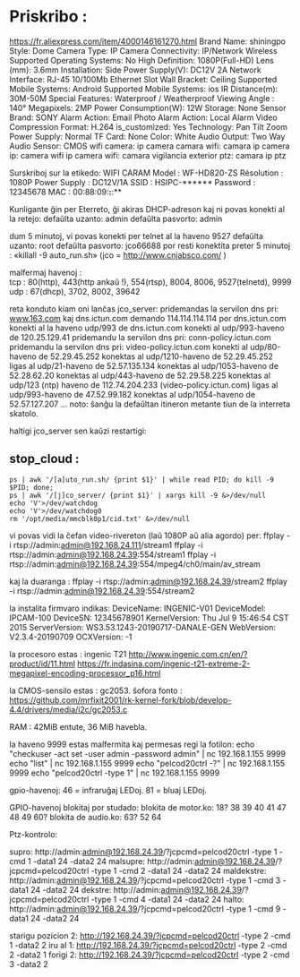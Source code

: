 

# Priskribo :
https://fr.aliexpress.com/item/4000146161270.html
    Brand Name: shiningpo
    Style: Dome Camera
    Type: IP Camera
    Connectivity: IP/Network Wireless
    Supported Operating Systems: No
    High Definition: 1080P(Full-HD)
    Lens (mm): 3.6mm
    Installation: Side
    Power Supply(V): DC12V 2A
    Network Interface: RJ-45 10/100Mb Ethernet Slot
    Wall Bracket: Ceiling
    Supported Mobile Systems: Android
    Supported Mobile Systems: ios
    IR Distance(m): 30M-50M
    Special Features: Waterproof / Weatherproof
    Viewing Angle : 140°
    Megapixels: 2MP
    Power Consumption(W): 12W
    Storage: None
    Sensor Brand: SONY
    Alarm Action: Email Photo
    Alarm Action: Local Alarm
    Video Compression Format: H.264
    is_customized: Yes
    Technology: Pan Tilt Zoom
    Power Supply: Normal
    TF Card: None
    Color: White
    Audio Output: Two Way Audio
    Sensor: CMOS
    wifi camera: ip camera
    camara wifi: camara ip
    camera ip: camera wifi
    ip camera wifi: camara vigilancia exterior
    ptz: camara ip ptz

Surskriboj sur la etikedo:
WIFI CARAM
Model : WF-HD820-ZS
Résolution : 1080P
Power Supply : DC12V/1A
SSID : HSIPC-******
Password : 12345678
MAC : 00:88:09:**:**:**

Kunligante ĝin per Eterreto, ĝi akiras DHCP-adreson kaj ni povas konekti al la retejo:
defaŭlta uzanto: admin
defaŭlta pasvorto: admin

dum 5 minutoj, vi povas konekti per telnet al la haveno 9527
defaŭlta uzanto: root
defaŭlta pasvorto: jco66688
por resti konektita preter 5 minutoj : «killall -9 auto_run.sh»
(jco = http://www.cnjabsco.com/ )

malfermaj havenoj :  
  tcp : 80(http), 443(http ankaŭ !), 554(rtsp), 8004, 8006, 9527(telnetd), 9999  
  udp : 67(dhcp), 3702, 8002, 39642  

reta konduto kiam oni lanĉas jco_server:
pridemandas la servilon dns pri: www.163.com kaj dns.ictun.com
demando 114.114.114.114 por dns.ictun.com
konekti al la haveno udp/993 de dns.ictun.com
konekti al udp/993-haveno de 120.25.129.41
pridemandu la servilon dns pri: conn-policy.ictun.com
pridemandu la servilon dns pri: video-policy.ictun.com
konekti al udp/80-haveno de 52.29.45.252
konektas al udp/1210-haveno de 52.29.45.252
ligas al udp/21-haveno de 52.57.135.134
konektas al udp/1053-haveno de 52.28.62.20
konektas al udp/443-haveno de 52.29.58.225
konektas al udp/123 (ntp) haveno de 112.74.204.233 (video-policy.ictun.com)
ligas al udp/993-haveno de 47.52.99.182
konektas al udp/1054-haveno de 52.57.127.207
...
noto: ŝanĝu la defaŭltan itineron metante tiun de la interreta skatolo.

haltigi jco_server sen kaŭzi restartigi:
## stop_cloud :
```
ps | awk '/[a]uto_run.sh/ {print $1}' | while read PID; do kill -9 $PID; done;
ps | awk '/[j]co_server/ {print $1}' | xargs kill -9 &>/dev/null
echo 'V'>/dev/watchdog
echo 'V'>/dev/watchdog0
rm '/opt/media/mmcblk0p1/cid.txt' &>/dev/null
```

vi povas vidi la ĉefan video-rivereton (laŭ 1080P aŭ alia agordo) per:
ffplay -i rtsp://admin:admin@192.168.24.111/stream1
ffplay -i rtsp://admin:admin@192.168.24.39:554/stream1
ffplay -i rtsp://admin:admin@192.168.24.39:554/mpeg4/ch0/main/av_stream

kaj la duaranga :
ffplay -i rtsp://admin:admin@192.168.24.39/stream2
ffplay -i rtsp://admin:admin@192.168.24.39:554/stream2

la instalita firmvaro indikas:
DeviceName:     INGENIC-V01
DeviceModel:    IPCAM-100
DeviceSN:       12345678901
KernelVersion:  Thu Jul 9 15:46:54 CST 2015
ServerVersion:  WS3.53.1243-20190717-DANALE-GEN
WebVersion:     V2.3.4-20190709
OCXVersion:     -1

la procesoro estas : ingenic T21
http://www.ingenic.com.cn/en/?product/id/11.html
https://fr.indasina.com/ingenic-t21-extreme-2-megapixel-encoding-processor_p16.html

la CMOS-sensilo estas : gc2053.
ŝofora fonto : https://github.com/mrfixit2001/rk-kernel-fork/blob/develop-4.4/drivers/media/i2c/gc2053.c

RAM : 42MiB entute, 36 MiB havebla.

la haveno 9999 estas malfermita kaj permesas regi la fotilon:
echo "checkuser -act set -user admin -password admin" | nc 192.168.1.155 9999
echo "list" | nc 192.168.1.155 9999
echo "pelcod20ctrl -?" | nc 192.168.1.155 9999
echo "pelcod20ctrl -type 1" | nc 192.168.1.155 9999

gpio-havenoj:
46 = infraruĝaj LEDoj.
81 = bluaj LEDoj.

GPIO-havenoj blokitaj por studado:
blokita de motor.ko: 18? 38 39 40 41 47 48 49 60?
blokita de audio.ko: 63?
52 64

Ptz-kontrolo:

supro: http://admin:admin@192.168.24.39/?jcpcmd=pelcod20ctrl -type 1 -cmd 1 -data1 24 -data2 24
malsupre: http://admin:admin@192.168.24.39/?jcpcmd=pelcod20ctrl -type 1 -cmd 2 -data1 24 -data2 24
maldekstre: http://admin:admin@192.168.24.39/?jcpcmd=pelcod20ctrl -type 1 -cmd 3 -data1 24 -data2 24
dekstre: http://admin:admin@192.168.24.39/?jcpcmd=pelcod20ctrl -type 1 -cmd 4 -data1 24 -data2 24
halto: http://admin:admin@192.168.24.39/?jcpcmd=pelcod20ctrl -type 1 -cmd 9 -data1 24 -data2 24

starigu pozicion 2: http://192.168.24.39/?jcpcmd=pelcod20ctrl -type 2 -cmd 1 -data2 2
iru al 1: http://192.168.24.39/?jcpcmd=pelcod20ctrl -type 2 -cmd 2 -data2 1
forigi 2: http://192.168.24.39/?jcpcmd=pelcod20ctrl -type 2 -cmd 3 -data2 2



